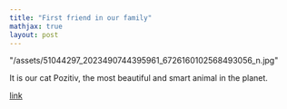 ```yaml
---
title: "First friend in our family"
mathjax: true
layout: post
---
```

"/assets/51044297_2023490744395961_6726160102568493056_n.jpg"

It is our cat Pozitiv, the most beautiful and smart animal in the planet.

[link](https://en.wikipedia.org/wiki/Cat)

